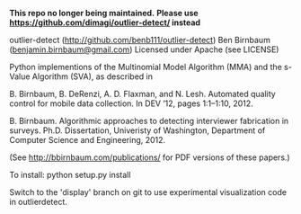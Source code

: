 **This repo no longer being maintained.**
**Please use https://github.com/dimagi/outlier-detect/ instead**

outlier-detect (http://github.com/benb111/outlier-detect)
Ben Birnbaum (benjamin.birnbaum@gmail.com)
Licensed under Apache (see LICENSE)

Python implementions of the Multinomial Model Algorithm (MMA) and the s-Value
Algorithm (SVA), as described in

B. Birnbaum, B. DeRenzi, A. D. Flaxman, and N. Lesh.  Automated quality control
for mobile data collection. In DEV ’12, pages 1:1–1:10, 2012.

B. Birnbaum. Algorithmic approaches to detecting interviewer fabrication in
surveys.  Ph.D. Dissertation, Univeristy of Washington, Department of Computer
Science and Engineering, 2012.

(See http://bbirnbaum.com/publications/ for PDF versions of
these papers.)

To install:
  python setup.py install

Switch to the 'display' branch on git to use experimental visualization code in
outlierdetect.
